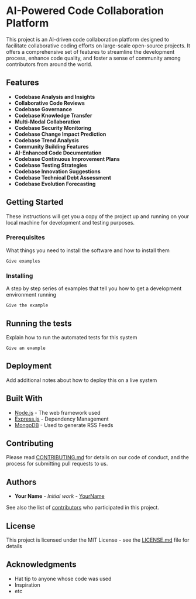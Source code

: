 # AI-Powered Code Collaboration Platform

This project is an AI-driven code collaboration platform designed to facilitate collaborative coding efforts on large-scale open-source projects. It offers a comprehensive set of features to streamline the development process, enhance code quality, and foster a sense of community among contributors from around the world.

## Features

- **Codebase Analysis and Insights**
- **Collaborative Code Reviews**
- **Codebase Governance**
- **Codebase Knowledge Transfer**
- **Multi-Modal Collaboration**
- **Codebase Security Monitoring**
- **Codebase Change Impact Prediction**
- **Codebase Trend Analysis**
- **Community Building Features**
- **AI-Enhanced Code Documentation**
- **Codebase Continuous Improvement Plans**
- **Codebase Testing Strategies**
- **Codebase Innovation Suggestions**
- **Codebase Technical Debt Assessment**
- **Codebase Evolution Forecasting**

## Getting Started

These instructions will get you a copy of the project up and running on your local machine for development and testing purposes.

### Prerequisites

What things you need to install the software and how to install them

```
Give examples
```

### Installing

A step by step series of examples that tell you how to get a development environment running

```
Give the example
```

## Running the tests

Explain how to run the automated tests for this system

```
Give an example
```

## Deployment

Add additional notes about how to deploy this on a live system

## Built With

* [Node.js](https://nodejs.org/) - The web framework used
* [Express.js](https://expressjs.com/) - Dependency Management
* [MongoDB](https://www.mongodb.com/) - Used to generate RSS Feeds

## Contributing

Please read [CONTRIBUTING.md](https://gist.github.com/PurpleBooth/b24679402957c63ec426) for details on our code of conduct, and the process for submitting pull requests to us.

## Authors

* **Your Name** - *Initial work* - [YourName](https://github.com/yourname)

See also the list of [contributors](https://github.com/yourname/yourproject/contributors) who participated in this project.

## License

This project is licensed under the MIT License - see the [LICENSE.md](LICENSE.md) file for details

## Acknowledgments

* Hat tip to anyone whose code was used
* Inspiration
* etc
